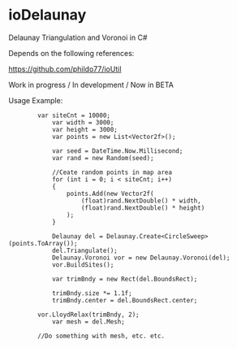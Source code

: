 # ioDelaunay
Delaunay Triangulation and Voronoi in C#

Depends on the following references:

https://github.com/phildo77/ioUtil

Work in progress / In development / Now in BETA

Usage Example:

```
	    var siteCnt = 10000;
            var width = 3000;
            var height = 3000;
            var points = new List<Vector2f>();

            var seed = DateTime.Now.Millisecond;
            var rand = new Random(seed);

            //Ceate random points in map area
            for (int i = 0; i < siteCnt; i++)
            {
                points.Add(new Vector2f(
                    (float)rand.NextDouble() * width,
                    (float)rand.NextDouble() * height)
                );
            }

            Delaunay del = Delaunay.Create<CircleSweep>(points.ToArray());
            del.Triangulate();
            Delaunay.Voronoi vor = new Delaunay.Voronoi(del);
            vor.BuildSites(); 

            var trimBndy = new Rect(del.BoundsRect);

            trimBndy.size *= 1.1f;
            trimBndy.center = del.BoundsRect.center;

	    vor.LloydRelax(trimBndy, 2);
            var mesh = del.Mesh;

	    //Do something with mesh, etc. etc.
```
